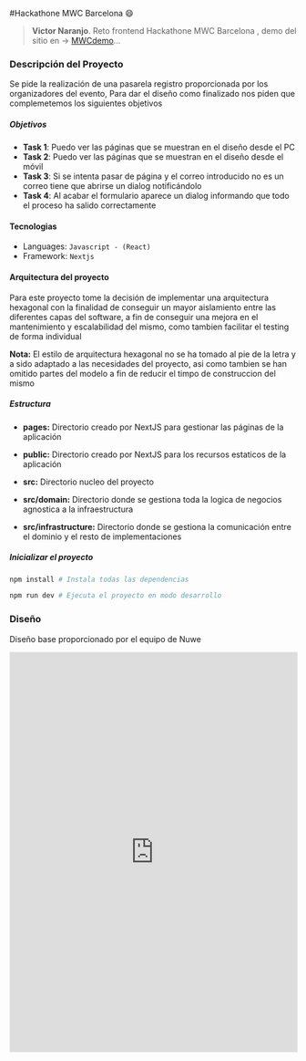 #Hackathone MWC Barcelona :smile:

> **Victor Naranjo**.
> Reto frontend Hackathone MWC Barcelona , demo del sitio en -> [MWCdemo](https://ejemplo.com/)...

### Descripción del Proyecto

Se pide la realización de una pasarela registro proporcionada por los organizadores del evento,
Para dar el diseño como finalizado nos piden que complemetemos los siguientes objetivos

##### Objetivos

- **Task 1**: Puedo ver las páginas que se muestran en el diseño desde el PC
- **Task 2**: Puedo ver las páginas que se muestran en el diseño desde el móvil
- **Task 3**: Si se intenta pasar de página y el correo introducido no es un correo tiene que abrirse un dialog notificándolo
- **Task 4**: Al acabar el formulario aparece un dialog informando que todo el proceso ha salido correctamente

#### Tecnologias

- Languages: `Javascript - (React)`
- Framework: `Nextjs`

#### Arquitectura del proyecto

Para este proyecto tome la decisión de implementar una arquitectura hexagonal con la finalidad de conseguir un mayor aislamiento entre las diferentes capas del software, a fin de conseguir una mejora en el mantenimiento y escalabilidad del mismo, como tambien facilitar el testing de forma individual

**Nota:** El estilo de arquitectura hexagonal no se ha tomado al pie de la letra y a sido adaptado a las necesidades del proyecto, asi como tambien se han omitido partes del modelo a fin de reducir el timpo de construccion del mismo

##### Estructura

- **pages:** Directorio creado por NextJS para gestionar las páginas de la aplicación

- **public:** Directorio creado por NextJS para los recursos estaticos de la aplicación

- **src:** Directorio nucleo del proyecto

- **src/domain:** Directorio donde se gestiona toda la logica de negocios agnostica a la infraestructura

- **src/infrastructure:** Directorio donde se gestiona la comunicación entre el dominio y el resto de implementaciones

##### Inicializar el proyecto

```sh
npm install # Instala todas las dependencias

npm run dev # Ejecuta el proyecto en modo desarrollo
```

### Diseño

Diseño base proporcionado por el equipo de Nuwe

<iframe style="border: 1px solid rgba(0, 0, 0, 0.1);" width="100%" height="700px" src="https://www.figma.com/embed?embed_host=share&url=https%3A%2F%2Fwww.figma.com%2Ffile%2FeS3YIa01yjhCUw2DZ8sFHB%2FRegistration-Onboarding-Design-Community%3Fnode-id%3D1%253A649" allowfullscreen></iframe>
